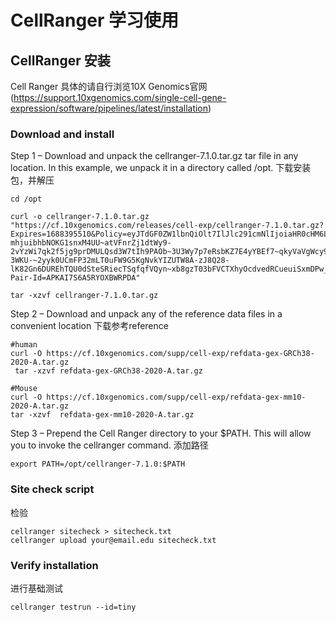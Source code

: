 # CellRanger 学习使用

## CellRanger 安装

Cell Ranger 具体的请自行浏览10X Genomics官网 (https://support.10xgenomics.com/single-cell-gene-expression/software/pipelines/latest/installation)

### Download and install

Step 1 – Download and unpack the cellranger-7.1.0.tar.gz tar file in any location. In this example, we unpack it in a directory called /opt.
下载安装包，并解压
```
cd /opt

curl -o cellranger-7.1.0.tar.gz "https://cf.10xgenomics.com/releases/cell-exp/cellranger-7.1.0.tar.gz?Expires=1688395510&Policy=eyJTdGF0ZW1lbnQiOlt7IlJlc291cmNlIjoiaHR0cHM6Ly9jZi4xMHhnZW5vbWljcy5jb20vcmVsZWFzZXMvY2VsbC1leHAvY2VsbHJhbmdlci03LjEuMC50YXIuZ3oiLCJDb25kaXRpb24iOnsiRGF0ZUxlc3NUaGFuIjp7IkFXUzpFcG9jaFRpbWUiOjE2ODgzOTU1MTB9fX1dfQ__&Signature=QX5o4IxNshixrejV02f2vah81Gp06EoMuYBADTEfTKU-mhjuibhbNOKG1snxM4UU~atVFnrZj1dtWy9-2vYzWi7qk2f5jg9prDMULQsd3W7tIh9PAOb~3U3Wy7p7eRsbKZ7E4yYBEf7~qkyVaVgWcy9EOQJjCZdVMEIVzvW0r6FCCSKB00MinUFxyHvx7iscQCFiIAPcJqs2Wk0HAz0s~Ts25JJthv-3WKU-~2yyk0UCmFP32mLT0uFW9G5KgNvkYIZUTW8A-zJ8Q28-lK82Gn6DUREhTQU0dSteSRiecTSqfqfVQyn~xb8gzT03bFVCTXhyOcdvedRCueuiSxmDPw__&Key-Pair-Id=APKAI7S6A5RYOXBWRPDA"

tar -xzvf cellranger-7.1.0.tar.gz
```

Step 2 – Download and unpack any of the reference data files in a convenient location
下载参考reference
```
#human
curl -O https://cf.10xgenomics.com/supp/cell-exp/refdata-gex-GRCh38-2020-A.tar.gz
 tar -xzvf refdata-gex-GRCh38-2020-A.tar.gz

#Mouse
curl -O https://cf.10xgenomics.com/supp/cell-exp/refdata-gex-mm10-2020-A.tar.gz
tar -xzvf  refdata-gex-mm10-2020-A.tar.gz
```

Step 3 – Prepend the Cell Ranger directory to your $PATH. This will allow you to invoke the cellranger command.
添加路径
```
export PATH=/opt/cellranger-7.1.0:$PATH
```

### Site check script
检验
```
cellranger sitecheck > sitecheck.txt
cellranger upload your@email.edu sitecheck.txt
```

### Verify installation
进行基础测试
```
cellranger testrun --id=tiny

```

